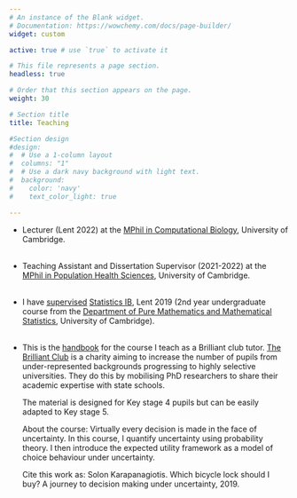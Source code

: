 ```yaml
--- 
# An instance of the Blank widget.
# Documentation: https://wowchemy.com/docs/page-builder/
widget: custom

active: true # use `true` to activate it 

# This file represents a page section.
headless: true

# Order that this section appears on the page.
weight: 30

# Section title
title: Teaching

#Section design
#design:
#  # Use a 1-column layout
#  columns: "1"
#  # Use a dark navy background with light text.
#  background:
#    color: 'navy'
#    text_color_light: true

---
```

- Lecturer (Lent 2022) at the [MPhil in Computational Biology](https://www.postgraduate.study.cam.ac.uk/courses/directory/maammpcbi), University of Cambridge.
<br><br>

- Teaching Assistant and Dissertation Supervisor (2021-2022) at the [MPhil in Population Health Sciences](https://www.phs.masters.cam.ac.uk/), University of Cambridge.
<br><br>

- I have [supervised](https://www.maths.cam.ac.uk/undergrad/supervisions) 
[Statistics IB](https://www.dpmms.cam.ac.uk/study/IB/Statistics/), Lent 2019 (2nd year undergraduate course from the [Department of Pure Mathematics and Mathematical Statistics](https://www.dpmms.cam.ac.uk/about/), University of Cambridge). 
<br><br>

- This is the [handbook](/teaching/BrilliantClub_Handbook.pdf) for the course I teach as a Brilliant club tutor. [The Brilliant Club](https://thebrilliantclub.org/) is a charity aiming to increase the number of pupils from under-represented backgrounds progressing to highly selective universities. They do this by mobilising PhD researchers to share their academic expertise with state schools. 
   
   
   The material is designed for Key stage 4 pupils but can be easily adapted to Key stage 5. <br>

   About the course: 
   Virtually every decision is made in the face of uncertainty. In this course, I quantify uncertainty using probability theory. I then introduce the expected utility framework as a model of choice behaviour under uncertainty.


   Cite this work as: Solon Karapanagiotis. Which bicycle lock should I buy? A journey to decision making under uncertainty, 2019.

<br><br>

